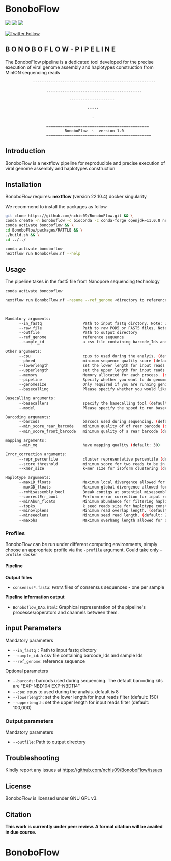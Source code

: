 #  BonoboFlow
[![](https://img.shields.io/badge/nextflow-22.10.4-yellowgreen)](https://www.nextflow.io)
[![](https://img.shields.io/badge/uses-docker-orange)](https://docs.docker.com/get-docker)
[![](https://img.shields.io/badge/License-GPLv3-blue.svg)](https://www.gnu.org/licenses/gpl-3.0)


[![Twitter Follow](https://img.shields.io/twitter/follow/ndekezi09.svg?style=social)](https://twitter.com/ndekezi09) 


## B O N O B O F L O W - P I P E L I N E


The BonoboFlow pipeline is a dedicated tool developed for the precise execution of viral 
        genome assembly and haplotypes construction from MinION sequencing reads

                ------------------------------------------------------

                      ------------------------------------------
                
                                --------------------
                
                                        -----
                            
                                          -

                      =============================================
                              BonoboFlow  ~  version 1.0
                      ==============================================


## Introduction

BonoboFlow is a nextflow pipeline for reproducible and precise execution of viral genome assembly and haplotypes construction 


## Installation

BonoboFlow requires:
 **nextflow** (version 22.10.4)
 docker
 singularity


We recommend to install the packages as follow

```bash
git clone https://github.com/nchis09/BonoboFlow.git && \
conda create -n bonoboflow -c bioconda -c conda-forge openjdk=11.0.8 nextflow=24.04.2  python cmake spoa && \
conda activate bonoboflow && \
cd BonoboFlow/packages/RATTLE && \
./build.sh && \
cd ../../
```

```bash
conda activate bonoboflow
nextflow run BonoboFlow.nf --help
```

## Usage

The pipeline takes in the fast5 file from Nanopore sequencing technology 

```bash
conda activate bonoboflow

nextflow run BonoboFlow.nf -resume --ref_genome <directory to reference genome> --in_fastq <directory to input files> --outfile <directory to output files> --sample_id <csv of sample IDs and barcode ID> -w <directory to save the work files>

    

Mandatory arguments:
      --in_fastq                  Path to input fastq dirctory. Note: If you specify this you dont have to specify the  --raw_file
      --raw_file                  Path to raw POD5 or FAST5 files. Note: If you specify this, make sure you change the --basecalling flag to ON
      --outfile                   Path to output directory
      --ref_genome                reference sequence
      --sample_id                 a csv file containing barcode_Ids and sample Ids. An example csv file is provided in the BonoboFlow directory

Other arguments:
      --cpu                       cpus to used during the analyis. (default: 8)
      --phred                     minimum sequence quality score (default: 12)
      --lowerlength               set the lower length for input reads filter (default: 1000)
      --upperlength               set the upper length for input reads filter (default: 20000)
      --memory                    Memory allocated for each process. (default: 30 GB)
      --pipeline                  Specify whether you want to do genome assembly or haplotype reconstruction. (default: haplotype)
      --genomesize                Only required if you are running genome assembly (default: 5k)
      --basecalling               Please specify whether you would like to carry out basecalling (default: OFF). If "ON" ensure to provide raw files

Basecalling arguments:
      --basecallers               specify the basecalling tool (default: basecaller the alternative: duplex)
      --model                     Please specify the spped to run basecalling, the (default: sup the alternatives: fast, hac)

Barcoding arguments:
      --barcods                   barcods used during sequencing. (default: "EXP-NBD104 EXP-NBD114")
      --min_score_rear_barcode    minimum quality of of rear barcode (default: 75)
      --min_score_front_barcode   minimum quality of a rear barcode (default: 75)

mapping argements:
      --min_mq                    have mapping quality (default: 30)

Error_correction arguments:
      --repr_percentile           cluster representative percentile (default: 0.15)
      --score_threshold           minimum score for two reads to be in the same gene cluster (default: 0.2)
      --kmer_size                 k-mer size for isoform clustering (default: 11, maximum: 16)

Haplotype arguments:
      --maxLD_floats              Maximum local divergence allowed for merging haplotypes. (default: 0.01)
      --maxGD_floats              Maximum global divergence allowed for merging haplotypes. (default: 0.01)
      --rmMisassembly_bool        Break contigs at potential misassembled positions (default: False)
      --correctErr_bool           Perform error correction for input reads (default: False)
      --minAbun_floats            Minimum abundance for filtering haplotypes (default: 0.02)
      --topks                     k seed reads size for haplotype construction (default: 100)
      --minovlplens               Minimum read overlap length. (default: 1000)
      --minseedlens               Minimum seed read length. (default: 2000)
      --maxohs                    Maximum overhang length allowed for overlaps. (default: 20)


```

### Profiles

BonoboFlow can be run under different computing environments, simply choose an appropriate profile via the `-profile` argument. Could take only `-profile docker`


#### Pipeline 


**Output fiiles**

* `consensus*.fasta`: `FASTA` files of consensus sequences - one per sample


**Pipeline information output**

* `Bonoboflow_DAG.html`: Graphical representation of the pipeline's processes/operators and channels between them.



## input Parameters

Mandatory parameters

* `--in_fastq `:            Path to input fastq dirctory
* `--sample_id`:           a csv file containing barcode_Ids and sample Ids
* `--ref_genome`:           reference sequence


Optional parameters

* `--barcods`:        barcods used during sequencing. The default barcoding kits are "EXP-NBD104 EXP-NBD114"
* `--cpu`:                 cpus to used during the analyis. default is 8
* `--lowerlength`:               set the lower length for input reads filter (default: 150)
* `--upperlength`:             set the upper length for input reads filter (default: 100,000)


### Output parameters

Mandatory parameters

* `--outfile`:          Path to output directory


## Troubleshooting

Kindly report any issues at https://github.com/nchis09/BonoboFlow/issues

## License

BonoboFlow is licensed under GNU GPL v3.

## Citation

**This work is currently under peer review. A formal citation will be availed in due course.**

# BonoboFlow
